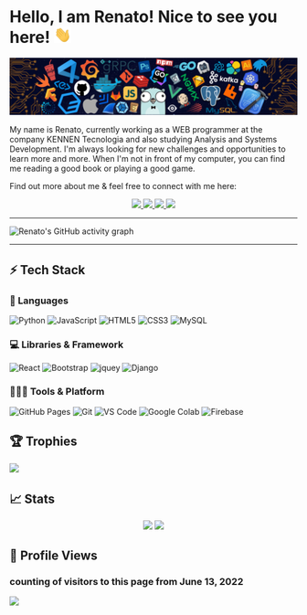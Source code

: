 # Hello, I am Renato! Nice to see you here! <img src="https://github.com/Oliveira-Renato/Oliveira-Renato/blob/main/src/wave.gif" width='30'>

<img src="https://github.com/Oliveira-Renato/Oliveira-Renato/blob/main/src/header_.png">

My name is Renato, currently working as a WEB programmer at the company KENNEN Tecnologia and also studying Analysis and Systems Development. I'm always looking for new challenges and opportunities to learn more and more. When I'm not in front of my computer, you can find me reading a good book or playing a good game.

Find out more about me & feel free to connect with me here:

<p align="center">
  <a href="https://wa.me/5511967757349">
		<img src="https://img.shields.io/badge/WhatsApp-25D366?style=for-the-badge&logo=whatsapp&logoColor=white" />
	</a>
	<a href="https://www.linkedin.com/in/renato-oliveira-078b4719b/">
		<img src="https://img.shields.io/badge/LinkedIn-0077B5?style=for-the-badge&logo=linkedin&logoColor=white" />
	</a>
	<a href="https://www.instagram.com/renato.solid/">
		<img src="https://img.shields.io/badge/Instagram-E4405F?style=for-the-badge&logo=instagram&logoColor=white" />
	</a>

  <a href="mailto:renato.printf@gmail.com">
		<img src="https://img.shields.io/badge/Gmail-D14836?style=for-the-badge&logo=gmail&logoColor=white" />
	</a>
</p>

---

![Renato's GitHub activity graph](https://activity-graph.herokuapp.com/graph?username=Oliveira-Renato&hide_border=true&theme=material-palenight)

---

## ⚡ Tech Stack

### 🚀 Languages

![Python](https://img.shields.io/badge/Python-FFD43B?style=for-the-badge&logo=python&logoColor=306998)
![JavaScript](https://img.shields.io/badge/JavaScript-323330?style=for-the-badge&logo=javascript&logoColor=F7DF1E)
![HTML5](https://img.shields.io/badge/HTML5-E34F26?style=for-the-badge&logo=html5&logoColor=white)
![CSS3](https://img.shields.io/badge/CSS3-1572B6?style=for-the-badge&logo=css3&logoColor=white)
![MySQL](https://img.shields.io/badge/MySQL-00000F?style=for-the-badge&logo=mysql&logoColor=white)

### 💻 Libraries & Framework

![React](https://img.shields.io/badge/React-20232A?style=for-the-badge&logo=react&logoColor=61DAFB)
![Bootstrap](https://img.shields.io/badge/Bootstrap-563D7C?style=for-the-badge&logo=bootstrap&logoColor=white)
![jquey](https://img.shields.io/badge/jQuery-0769AD?style=for-the-badge&logo=jquery&logoColor=white)
![Django](https://img.shields.io/badge/dj-Django-green?style=for-the-badge)

### 🧑🏻‍💻 Tools & Platform

![GitHub Pages](https://img.shields.io/badge/GitHub_Pages-100000?style=for-the-badge&logo=github&logoColor=white)
![Git](https://img.shields.io/badge/Git-F05032?style=for-the-badge&logo=git&logoColor=white)
![VS Code](https://img.shields.io/badge/Visual_Studio_Code-0078D4?style=for-the-badge&logo=visual%20studio%20code&logoColor=white)
![Google Colab](https://img.shields.io/badge/Colab-F9AB00?style=for-the-badge&logo=googlecolab&color=525252)
![Firebase](https://img.shields.io/badge/Firebase-F29D0C?style=for-the-badge&logo=firebase&logoColor=white)

## 🏆 Trophies

<img src="https://github-profile-trophy.vercel.app/?username=oliveira-renato&theme=nord&column=7" >


## 📈 Stats

<p align="center">
  <img width="48%" src="https://github-readme-stats.vercel.app/api?username=Oliveira-Renato&show_icons=true&hide_border=true&theme=material-palenight" />
  <img width="48%" src="https://github-readme-streak-stats.herokuapp.com/?user=Oliveira-Renato&hide_border=true&theme=material-palenight" />
</p>

## 👀 Profile Views
### counting of visitors to this page from June 13, 2022

![](https://count.getloli.com/get/@oliveira-renato.github.readme?theme=rule34)
